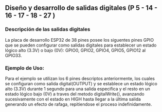 ## Diseño y desarrollo de salidas digitales (P 5 - 14 - 16 - 17 - 18 - 27 )

  ### Descripción de las salidas digitales
  La placa de desarrollo ESP32 de 38 pines posee los siguentes pines GPIO que se pueden configurar como salidas digitales para establecer un estado lógico alto (3.3V) o bajo (0V):  GPIO0, GPIO2, GPIO4, GPIO5, GPIO12 al GPIO33.

### Ejemplo de Uso:
  Para el ejemplo se utilizan los 6 pines descriptos anteriormente, los cuales se configuran como salida digital(OUTPUT) y se establece un estado lógico alto (3.3V) durante 1 segundo para una salida especifica y el resto en un estado lógico bajo (0V) a traves del metodo digitalWrite(), avanzando sucesivamente con el estado en HIGH hasta llegar a la última salida generando un efecto de rafaga, repitiendose el proceso indefinidamente.

